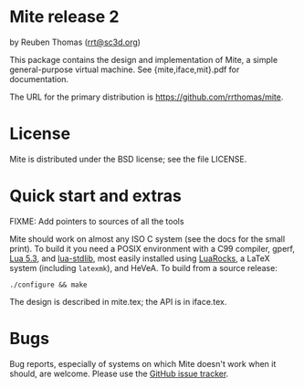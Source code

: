 # Mite release 2

by Reuben Thomas (rrt@sc3d.org)  


This package contains the design and implementation of Mite, a simple
general-purpose virtual machine. See {mite,iface,mit}.pdf for documentation.

The URL for the primary distribution is https://github.com/rrthomas/mite.


# License

Mite is distributed under the BSD license; see the file LICENSE.


# Quick start and extras

FIXME: Add pointers to sources of all the tools

Mite should work on almost any ISO C system (see the docs for the small
print). To build it you need a POSIX environment with a C99 compiler, gperf,
[Lua 5.3](https://www.lua.org/), and
[lua-stdlib](https://github.com/rrthomas/lua-stdlib/), most easily installed
using [LuaRocks](https://www.luarocks.org), a LaTeX system (including
`latexmk`), and HeVeA. To build from a source release:

    ./configure && make

The design is described in mite.tex; the API is in iface.tex.


# Bugs

Bug reports, especially of systems on which Mite doesn't work when it
should, are welcome. Please use the [GitHub issue tracker](https://github.com/rrthomas/mite).
